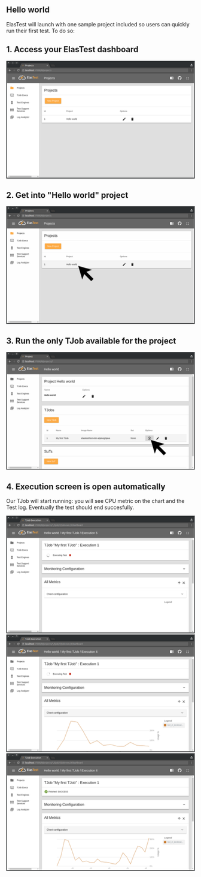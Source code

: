 <div class="range range-xs-left">
<div class="cell-xs-10 cell-lg-6 text-md-left inset-md-right-80 cell-lg-push-1 offset-top-50 offset-lg-top-0">
<h2 id="content" class="h1">Hello world</h2>
<div class="offset-top-30 offset-md-top-50">
</div>
</div>
</div>

ElasTest will launch with one sample project included so users can quickly run their first test. To do so:

<h2 class="h4 no-border">1. Access your ElasTest dashboard</h2>

<div class="docs-gallery inline-block">
    <a data-fancybox="gallery-1" href="/docs/getting-started/images/dashboard.png"><img class="img-responsive img-wellcome" src="/docs/getting-started/images/dashboard.png"/></a>
</div>

<h2 class="h4 no-border">2. Get into "Hello world" project</h2>

<div class="docs-gallery inline-block">
    <a data-fancybox="gallery-2" href="/docs/getting-started/images/project_selection.png"><img class="img-responsive img-wellcome" src="/docs/getting-started/images/project_selection.png"/></a>
</div>

<h2 class="h4 no-border">3. Run the only TJob available for the project</h2>

<div class="docs-gallery inline-block">
    <a data-fancybox="gallery-3" href="/docs/getting-started/images/run_tjob.png"><img class="img-responsive img-wellcome" src="/docs/getting-started/images/run_tjob.png"/></a>
</div>

<h2 class="h4 no-border">4. Execution screen is open automatically</h2>

<p>Our TJob will start running: you will see CPU metric on the chart and the Test log. Eventually the test should end succesfully.</p>

<div class="docs-gallery row">
    <div class="col-md-4">
        <a data-fancybox="gallery-4" href="/docs/getting-started/images/execution_start.png"><img class="img-responsive img-wellcome" src="/docs/getting-started/images/execution_start.png"/></a>
    </div>
    <div class="col-md-4">
        <a data-fancybox="gallery-4" href="/docs/getting-started/images/execution_running.png"><img class="img-responsive img-wellcome" src="/docs/getting-started/images/execution_running.png"/></a>
    </div>
    <div class="col-md-4">
        <a data-fancybox="gallery-4" href="/docs/getting-started/images/execution_finished.png"><img class="img-responsive img-wellcome" src="/docs/getting-started/images/execution_finished.png"/></a>
    </div>
</div>

<script src="//code.jquery.com/jquery-3.2.1.min.js"></script>
<link rel="stylesheet" href="https://cdnjs.cloudflare.com/ajax/libs/fancybox/3.2.5/jquery.fancybox.min.css" />
<script src="https://cdnjs.cloudflare.com/ajax/libs/fancybox/3.2.5/jquery.fancybox.min.js"></script>

<script>
var galleries = $('div.docs-gallery');
for (var i = 1; i <= galleries.length; i++) {
    $().fancybox({
    selector : '[data-fancybox="gallery-' + i + '"]',
    infobar : true,
    arrows : false,
    loop: true,
    protect: true,
    transitionEffect: 'slide',
    buttons : [
        'close'
    ],
    clickOutside : 'close',
    clickSlide   : 'close',
  });
}
</script>